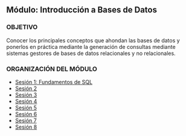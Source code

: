  
## Módulo: Introducción a Bases de Datos

### OBJETIVO 

Conocer los principales conceptos que ahondan las bases de datos y ponerlos en práctica mediante la generación de consultas mediante sistemas gestores de bases de datos relacionales y no relacionales.						

 ### ORGANIZACIÓN DEL MÓDULO 
 
 - [Sesión 1: Fundamentos de SQL](Sesion01/) 
 - [Sesión 2]() 
 - [Sesión 3]() 
 - [Sesión 4]() 
 - [Sesión 5]() 
 - [Sesión 6]() 
 - [Sesión 7]() 
 - [Sesión 8]()
